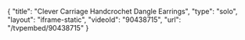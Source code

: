 {
    "title": "Clever Carriage Handcrochet Dangle Earrings",
    "type": "solo",
    "layout": "iframe-static",
    "videoId": "90438715",
    "url": "\/tvpembed\/90438715"
}